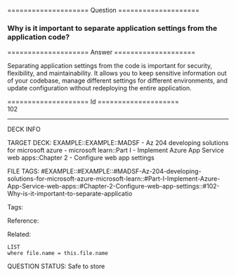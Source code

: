 ==================== Question ====================  

### Why is it important to separate application settings from the application code?  

==================== Answer ====================  

Separating application settings from the code is important for security, flexibility, and maintainability. It allows you to keep sensitive information out of your codebase, manage different settings for different environments, and update configuration without redeploying the entire application.

==================== Id ====================  
102

---

DECK INFO

TARGET DECK: EXAMPLE::EXAMPLE::MADSF - Az 204 developing solutions for microsoft azure - microsoft learn::Part I - Implement Azure App Service web apps::Chapter 2 - Configure web app settings

FILE TAGS: #EXAMPLE::#EXAMPLE::#MADSF-Az-204-developing-solutions-for-microsoft-azure-microsoft-learn::#Part-I-Implement-Azure-App-Service-web-apps::#Chapter-2-Configure-web-app-settings::#102-Why-is-it-important-to-separate-applicatio

Tags:

Reference:

Related:

```dataview
LIST
where file.name = this.file.name
```
QUESTION STATUS: Safe to store
